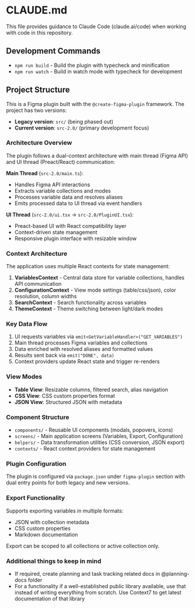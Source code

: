 # CLAUDE.md

This file provides guidance to Claude Code (claude.ai/code) when working with code in this repository.

## Development Commands

- `npm run build` - Build the plugin with typecheck and minification
- `npm run watch` - Build in watch mode with typecheck for development

## Project Structure

This is a Figma plugin built with the `@create-figma-plugin` framework. The project has two versions:

- **Legacy version**: `src/` (being phased out)
- **Current version**: `src-2.0/` (primary development focus)

### Architecture Overview

The plugin follows a dual-context architecture with main thread (Figma API) and UI thread (Preact/React) communication:

**Main Thread** (`src-2.0/main.ts`):
- Handles Figma API interactions
- Extracts variable collections and modes
- Processes variable data and resolves aliases
- Emits processed data to UI thread via event handlers

**UI Thread** (`src-2.0/ui.tsx` → `src-2.0/PluginUI.tsx`):
- Preact-based UI with React compatibility layer
- Context-driven state management
- Responsive plugin interface with resizable window

### Context Architecture

The application uses multiple React contexts for state management:

1. **VariablesContext** - Central data store for variable collections, handles API communication
2. **ConfigurationContext** - View mode settings (table/css/json), color resolution, column widths
3. **SearchContext** - Search functionality across variables
4. **ThemeContext** - Theme switching between light/dark modes

### Key Data Flow

1. UI requests variables via `emit<GetVariableHandler>("GET_VARIABLES")`
2. Main thread processes Figma variables and collections
3. Data enriched with resolved aliases and formatted values
4. Results sent back via `emit("DONE", data)`
5. Context providers update React state and trigger re-renders

### View Modes

- **Table View**: Resizable columns, filtered search, alias navigation
- **CSS View**: CSS custom properties format 
- **JSON View**: Structured JSON with metadata

### Component Structure

- `components/` - Reusable UI components (modals, popovers, icons)
- `screens/` - Main application screens (Variables, Export, Configuration)
- `helpers/` - Data transformation utilities (CSS conversion, JSON export)
- `contexts/` - React context providers for state management

### Plugin Configuration

The plugin is configured via `package.json` under `figma-plugin` section with dual entry points for both legacy and new versions.

### Export Functionality

Supports exporting variables in multiple formats:
- JSON with collection metadata
- CSS custom properties
- Markdown documentation

Export can be scoped to all collections or active collection only.

### Additional things to keep in mind

- If required, create planning and task tracking related docs in @planning-docs folder
- For a functionality if a well-established public library available, use that instead of writing everything from scratch. Use Context7 to get latest documentation of that library